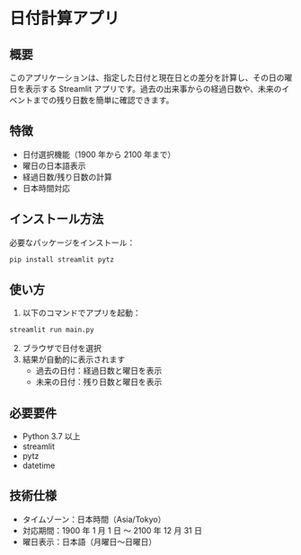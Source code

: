 # 日付計算アプリ

## 概要

このアプリケーションは、指定した日付と現在日との差分を計算し、その日の曜日を表示する Streamlit アプリです。過去の出来事からの経過日数や、未来のイベントまでの残り日数を簡単に確認できます。

## 特徴

- 日付選択機能（1900 年から 2100 年まで）
- 曜日の日本語表示
- 経過日数/残り日数の計算
- 日本時間対応

## インストール方法

必要なパッケージをインストール：

```bash
pip install streamlit pytz
```

## 使い方

1. 以下のコマンドでアプリを起動：

```bash
streamlit run main.py
```

2. ブラウザで日付を選択
3. 結果が自動的に表示されます
   - 過去の日付：経過日数と曜日を表示
   - 未来の日付：残り日数と曜日を表示

## 必要要件

- Python 3.7 以上
- streamlit
- pytz
- datetime

## 技術仕様

- タイムゾーン：日本時間（Asia/Tokyo）
- 対応期間：1900 年 1 月 1 日 〜 2100 年 12 月 31 日
- 曜日表示：日本語（月曜日〜日曜日）
